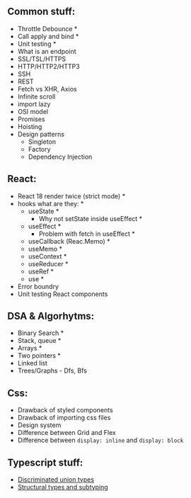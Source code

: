 ## Common stuff:

-   Throttle Debounce \*
-   Call apply and bind \*
-   Unit testing \*
-   What is an endpoint
-   SSL/TSL/HTTPS
-   HTTP/HTTP2/HTTP3
-   SSH
-   REST
-   Fetch vs XHR, Axios
-   Infinite scroll
-   import lazy
-   OSI model
-   Promises
-   Hoisting
-   Design patterns
    -   Singleton
    -   Factory
    -   Dependency Injection

## React:

-   React 18 render twice (strict mode) \*
-   hooks what are they: \*
    -   useState \*
        -   Why not setState inside useEffect \*
    -   useEffect \*
        -   Problem with fetch in useEffect \*
    -   useCallback (Reac.Memo) \*
    -   useMemo \*
    -   useContext \*
    -   useReducer \*
    -   useRef \*
    -   use \*
-   Error boundry
-   Unit testing React components

## DSA & Algorhytms:

-   Binary Search \*
-   Stack, queue \*
-   Arrays \*
-   Two pointers \*
-   Linked list
-   Trees/Graphs - Dfs, Bfs

## Css:

-   Drawback of styled components
-   Drawback of importing css files
-   Design system
-   Difference between Grid and Flex
-   Difference between `display: inline` and `display: block`

## Typescript stuff:

-   [Discriminated union types](https://www.youtube.com/watch?v=BnhoHTbGVWY)
-   [Structural types and subtyping](https://www.youtube.com/watch?v=cIhvepd3-n8)
